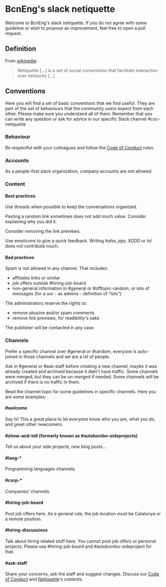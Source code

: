 # BcnEng's slack netiquette

Welcome to BcnEng's slack netiquette. If you do not agree with some guideline or wish to propose an improvement, feel free to open a pull request.

## Definition

From [wikipedia](https://en.wikipedia.org/wiki/Etiquette_in_technology#Netiquette):

> Netiquette [...] is a set of social conventions that facilitate interaction over networks [...]

## Conventions

Here you will find a set of basic conventions that we find useful. They are part of the set of behaviours that the community users expect from each other. Please make sure you understand all of them. Remember that you can write any question or ask for advice in our specific Slack channel #coc-netiquette

### Behaviour

Be respectful with your colleagues and follow the [Code of Conduct](/coc/) rules.

### Accounts

As a people-first slack organization, company accounts are not allowed.

### Content

#### Best practices

Use threads when possible to keep the conversations organized.

Pasting a random link sometimes does not add much value. Consider explaining why you did it.

Consider removing the link previews.

Use emoticons to give a quick feedback. Writing _haha_, _jaja_, _XDDD_ or _lol_ does not contribute much.

#### Bad practices

Spam is not allowed in any channel. That includes:
- affiliates links or similar
- job offers outside #hiring-job-board
- non-general information in #general or #offtopic-random, or lots of messages (for a our - as admins - definition of "lots")

The administrators reserve the rights to:
- remove abusive and/or spam comments
- remove link previews, for readibility's sake

The publisher will be contacted in any case.

### Channels

Prefer a specific channel over #general or #random, everyone is auto-joined in those channels and we are a lot of people.

Ask in #general or #ask-staff before creating a new channel, maybe it was already created and archived because it didn't have traffic. Some channels were merged, but they can be un-merged if needed. Some channels will be archived if there is no traffic in them.

Read the channel topic for some guidelines in specific channels. Here you are some examples:

#### #welcome

Say hi! This a great place to let everyone know who you are, what you do, and greet other newcomers.

#### #show-and-tell (formerly known as #autobombo-sideprojects)

Tell us about your side projects, new blog posts...

#### #lang-*

Programming languages channels.

#### #corp-*

Companies' channels.

#### #hiring-job-board

Post job offers here. As a general rule, the job location must be Catalunya or a remote position.

#### #hiring-discussions

Talk about hiring related stuff here. You cannot post job offers or personal projects. Please use #hiring-job-board and #autobombo-sideproject for that.

#### #ask-staff

Share your concerns, ask the staff and suggest changes.
Discuss our [Code of Conduct](/coc/) and [Netiquette](#bcnengs-slack-netiquette)'s contents.
